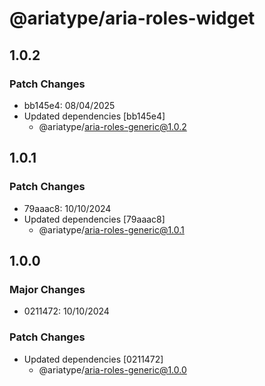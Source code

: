 # @ariatype/aria-roles-widget

## 1.0.2

### Patch Changes

- bb145e4: 08/04/2025
- Updated dependencies [bb145e4]
  - @ariatype/aria-roles-generic@1.0.2

## 1.0.1

### Patch Changes

- 79aaac8: 10/10/2024
- Updated dependencies [79aaac8]
  - @ariatype/aria-roles-generic@1.0.1

## 1.0.0

### Major Changes

- 0211472: 10/10/2024

### Patch Changes

- Updated dependencies [0211472]
  - @ariatype/aria-roles-generic@1.0.0
